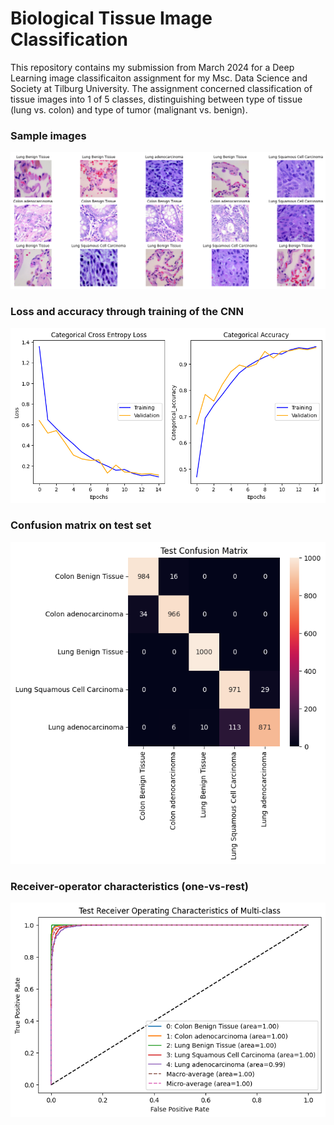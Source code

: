 # Biological Tissue Image Classification
This repository contains my submission from March 2024 for a Deep Learning image classificaiton assignment for my Msc. Data Science and Society at Tilburg University. The assignment concerned classification of tissue images into 1 of 5 classes, distinguishing between type of tissue (lung vs. colon) and type of tumor (malignant vs. benign).

### Sample images
![samples](https://github.com/rldekkers/msc-datascience-deeplearning-assignment/blob/de288cabb4bdb3362c9ad548d5f654cc445d15a3/diagrams/sample_pics.png)

### Loss and accuracy through training of the CNN
![loss and accuracy graphs](https://github.com/rldekkers/msc-datascience-deeplearning-assignment/blob/de288cabb4bdb3362c9ad548d5f654cc445d15a3/diagrams/loss-acc-graphs.png)

### Confusion matrix on test set
![confusion matrix](https://github.com/rldekkers/msc-datascience-deeplearning-assignment/blob/de288cabb4bdb3362c9ad548d5f654cc445d15a3/diagrams/test-conf-mat.png)

### Receiver-operator characteristics (one-vs-rest)
![roc diagram](https://github.com/rldekkers/msc-datascience-deeplearning-assignment/blob/de288cabb4bdb3362c9ad548d5f654cc445d15a3/diagrams/test-roc.png)
